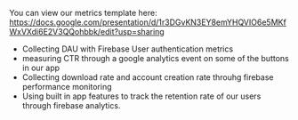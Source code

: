 You can view our metrics template here: 
 https://docs.google.com/presentation/d/1r3DGvKN3EY8emYHQVIO6e5MKfWxVXdi6E2V3QQohbbk/edit?usp=sharing

- Collecting DAU with Firebase User authentication metrics
- measuring CTR through a google analytics event on some of the buttons in our app
- Collecting download rate and account creation rate throuhg firebase performance monitoring
- Using built in app features to track the retention rate of our users through firebase analytics.

